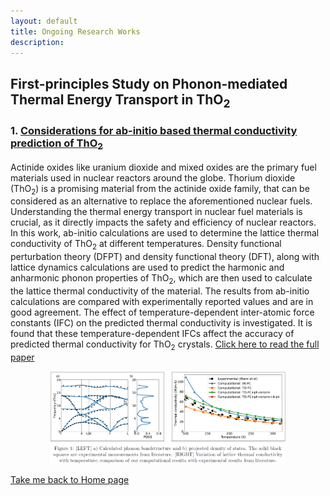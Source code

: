 ```yaml
---
layout: default
title: Ongoing Research Works
description:
---
```


## First-principles Study on Phonon-mediated Thermal Energy Transport in ThO<sub>2</sub>
### 1. [Considerations for ab-initio based thermal conductivity prediction of ThO<sub>2</sub>](https://ishmtdigitallibrary.com/conferences/1654896405e56590,4869f8107409fb40,0a91fd4e3534321c.html)
Actinide oxides like uranium dioxide and mixed oxides are the primary fuel materials used in nuclear reactors around the globe. Thorium dioxide (ThO<sub>2</sub>) is a promising material from the actinide oxide family, that can be considered as an alternative to replace the aforementioned nuclear fuels. Understanding the thermal energy transport in nuclear fuel materials is crucial, as it directly impacts the safety and efficiency of nuclear reactors. In this work, ab-initio calculations are used to determine the lattice thermal conductivity of ThO<sub>2</sub> at different temperatures. Density functional perturbation theory (DFPT) and density functional theory (DFT), along with lattice dynamics calculations are used to predict the harmonic and anharmonic phonon properties of ThO<sub>2</sub>, which are then used to calculate the lattice thermal conductivity of the material. The results from ab-initio calculations are compared with experimentally reported values and are in good agreement. The effect of temperature-dependent inter-atomic force constants (IFC) on the predicted thermal conductivity is investigated. It is found that these temperature-dependent IFCs affect the accuracy of predicted thermal conductivity for ThO<sub>2</sub> crystals.
[Click here to read the full paper](IHMTC_2023_final.pdf)
<p align="center">
  <img width="75%" height="75%" src="ihmtc.PNG">
</p>


[Take me back to Home page](./)
